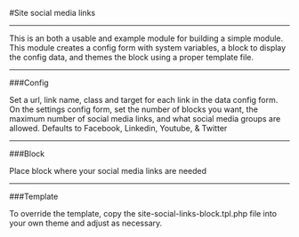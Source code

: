 #Site social media links

---

This is an both a usable and example module for building a simple module. This module creates a config form with system variables, a block to display the config data, and themes the block using a proper template file.

---

###Config

Set a url, link name, class and target for each link in the data config form. On the settings config form, set the number of blocks you want, the maximum number of social media links, and what social media groups are allowed. Defaults to Facebook, Linkedin, Youtube, & Twitter 

---

###Block

Place block where your social media links are needed

---

###Template

To override the template, copy the site-social-links-block.tpl.php file into your own theme and adjust as necessary.